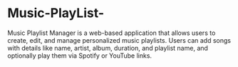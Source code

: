 # Music-PlayList-
Music Playlist Manager is a web-based application that allows users to create, edit, and manage personalized music playlists.  Users can add songs with details like name, artist, album, duration, and playlist name, and optionally play them via Spotify or  YouTube links.
